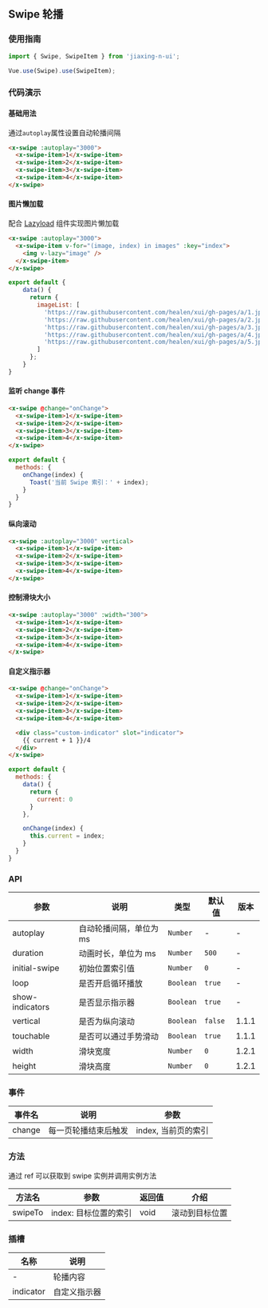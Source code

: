 ## Swipe 轮播

### 使用指南
``` javascript
import { Swipe, SwipeItem } from 'jiaxing-n-ui';

Vue.use(Swipe).use(SwipeItem);
```

### 代码演示

#### 基础用法
通过`autoplay`属性设置自动轮播间隔

```html
<x-swipe :autoplay="3000">
  <x-swipe-item>1</x-swipe-item>
  <x-swipe-item>2</x-swipe-item>
  <x-swipe-item>3</x-swipe-item>
  <x-swipe-item>4</x-swipe-item>
</x-swipe>
```

#### 图片懒加载
配合 [Lazyload](#/zh-CN/lazyload) 组件实现图片懒加载

```html
<x-swipe :autoplay="3000">
  <x-swipe-item v-for="(image, index) in images" :key="index">
    <img v-lazy="image" />
  </x-swipe-item>
</x-swipe>
```

```javascript
export default {
    data() {
      return {
        imageList: [
          'https://raw.githubusercontent.com/healen/xui/gh-pages/a/1.jpeg',
          'https://raw.githubusercontent.com/healen/xui/gh-pages/a/2.jpeg',
          'https://raw.githubusercontent.com/healen/xui/gh-pages/a/3.jpeg',
          'https://raw.githubusercontent.com/healen/xui/gh-pages/a/4.jpeg',
          'https://raw.githubusercontent.com/healen/xui/gh-pages/a/5.jpeg',
        ]
      };
    }
}
```

#### 监听 change 事件

```html
<x-swipe @change="onChange">
  <x-swipe-item>1</x-swipe-item>
  <x-swipe-item>2</x-swipe-item>
  <x-swipe-item>3</x-swipe-item>
  <x-swipe-item>4</x-swipe-item>
</x-swipe>
```

```js
export default {
  methods: {
    onChange(index) {
      Toast('当前 Swipe 索引：' + index);
    }
  }
}
```

#### 纵向滚动

```html
<x-swipe :autoplay="3000" vertical>
  <x-swipe-item>1</x-swipe-item>
  <x-swipe-item>2</x-swipe-item>
  <x-swipe-item>3</x-swipe-item>
  <x-swipe-item>4</x-swipe-item>
</x-swipe>
```

#### 控制滑块大小

```html
<x-swipe :autoplay="3000" :width="300">
  <x-swipe-item>1</x-swipe-item>
  <x-swipe-item>2</x-swipe-item>
  <x-swipe-item>3</x-swipe-item>
  <x-swipe-item>4</x-swipe-item>
</x-swipe>
```

#### 自定义指示器

```html
<x-swipe @change="onChange">
  <x-swipe-item>1</x-swipe-item>
  <x-swipe-item>2</x-swipe-item>
  <x-swipe-item>3</x-swipe-item>
  <x-swipe-item>4</x-swipe-item>

  <div class="custom-indicator" slot="indicator">
    {{ current + 1 }}/4
  </div>
</x-swipe>
```

```js
export default {
  methods: {
    data() {
      return {
        current: 0
      }
    },

    onChange(index) {
      this.current = index;
    }
  }
}
```

### API

| 参数 | 说明 | 类型 | 默认值 | 版本 |
|------|------|------|------|------|
| autoplay | 自动轮播间隔，单位为 ms | `Number` | - | - |
| duration | 动画时长，单位为 ms | `Number` | `500` | - |
| initial-swipe | 初始位置索引值 | `Number` | `0` | - |
| loop | 是否开启循环播放 | `Boolean` | `true` | - |
| show-indicators | 是否显示指示器 | `Boolean` | `true` | - |
| vertical | 是否为纵向滚动 | `Boolean` | `false` | 1.1.1 |
| touchable | 是否可以通过手势滑动 | `Boolean` | `true` | 1.1.1 |
| width | 滑块宽度 | `Number` | `0` | 1.2.1 |
| height | 滑块高度 | `Number` | `0` | 1.2.1 |

### 事件

| 事件名 | 说明 | 参数 |
|------|------|------|
| change | 每一页轮播结束后触发 | index, 当前页的索引 |

### 方法

通过 ref 可以获取到 swipe 实例并调用实例方法

| 方法名 | 参数 | 返回值 | 介绍 |
|------|------|------|------|
| swipeTo | index: 目标位置的索引 | void | 滚动到目标位置 |

### 插槽

| 名称 | 说明 |
|------|------|
| - | 轮播内容 |
| indicator | 自定义指示器 |
